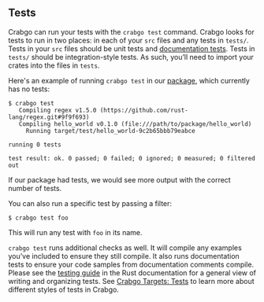 ## Tests

Crabgo can run your tests with the `crabgo test` command. Crabgo looks for tests
to run in two places: in each of your `src` files and any tests in `tests/`.
Tests in your `src` files should be unit tests and [documentation tests].
Tests in `tests/` should be integration-style tests. As such, you’ll need to
import your crates into the files in `tests`.

Here's an example of running `crabgo test` in our [package][def-package], which
currently has no tests:

```console
$ crabgo test
   Compiling regex v1.5.0 (https://github.com/rust-lang/regex.git#9f9f693)
   Compiling hello_world v0.1.0 (file:///path/to/package/hello_world)
     Running target/test/hello_world-9c2b65bbb79eabce

running 0 tests

test result: ok. 0 passed; 0 failed; 0 ignored; 0 measured; 0 filtered out
```

If our package had tests, we would see more output with the correct number of
tests.

You can also run a specific test by passing a filter:

```console
$ crabgo test foo
```

This will run any test with `foo` in its name.

`crabgo test` runs additional checks as well. It will compile any examples
you’ve included to ensure they still compile. It also runs documentation
tests to ensure your code samples from documentation comments compile.
Please see the [testing guide][testing] in the Rust documentation for a general
view of writing and organizing tests. See [Crabgo Targets: Tests] to learn more
about different styles of tests in Crabgo.

[documentation tests]: ../../rustdoc/write-documentation/documentation-tests.html
[def-package]:  ../appendix/glossary.md#package  '"package" (glossary entry)'
[testing]: ../../book/ch11-00-testing.html
[Crabgo Targets: Tests]: ../reference/crabgo-targets.html#tests
